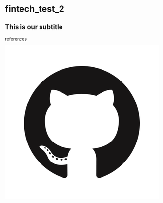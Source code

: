 # fintech_test_2

## This is our subtitle

[references](references)

![logo](images/GitHub-Mark.png)
